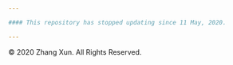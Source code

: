 ```yaml
---

#### This repository has stopped updating since 11 May, 2020.

---
```


© 2020 Zhang Xun. All Rights Reserved.